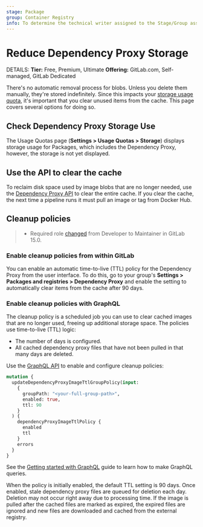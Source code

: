```yaml
---
stage: Package
group: Container Registry
info: To determine the technical writer assigned to the Stage/Group associated with this page, see https://handbook.gitlab.com/handbook/product/ux/technical-writing/#assignments
---
```


# Reduce Dependency Proxy Storage

DETAILS:
**Tier:** Free, Premium, Ultimate
**Offering:** GitLab.com, Self-managed, GitLab Dedicated

There's no automatic removal process for blobs. Unless you delete them manually, they're stored
indefinitely. Since this impacts your
[storage usage quota](../../usage_quotas.md),
it's important that you clear unused items from the cache. This page covers several options for
doing so.

## Check Dependency Proxy Storage Use

The Usage Quotas page (**Settings > Usage Quotas > Storage**) displays storage usage for Packages, which includes the Dependency Proxy,
however, the storage is not yet displayed.

## Use the API to clear the cache

To reclaim disk space used by image blobs that are no longer needed, use the
[Dependency Proxy API](../../../api/dependency_proxy.md)
to clear the entire cache. If you clear the cache, the next time a pipeline runs it must pull an
image or tag from Docker Hub.

## Cleanup policies

> - Required role [changed](https://gitlab.com/gitlab-org/gitlab/-/issues/350682) from Developer to Maintainer in GitLab 15.0.

### Enable cleanup policies from within GitLab

You can enable an automatic time-to-live (TTL) policy for the Dependency Proxy from the user
interface. To do this, go to your group's **Settings > Packages and registries > Dependency Proxy**
and enable the setting to automatically clear items from the cache after 90 days.

### Enable cleanup policies with GraphQL

The cleanup policy is a scheduled job you can use to clear cached images that are no longer used,
freeing up additional storage space. The policies use time-to-live (TTL) logic:

- The number of days is configured.
- All cached dependency proxy files that have not been pulled in that many days are deleted.

Use the [GraphQL API](../../../api/graphql/reference/index.md#mutationupdatedependencyproxyimagettlgrouppolicy)
to enable and configure cleanup policies:

```graphql
mutation {
  updateDependencyProxyImageTtlGroupPolicy(input:
    {
      groupPath: "<your-full-group-path>",
      enabled: true,
      ttl: 90
    }
  ) {
    dependencyProxyImageTtlPolicy {
      enabled
      ttl
    }
    errors
  }
}
```

See the [Getting started with GraphQL](../../../api/graphql/getting_started.md)
guide to learn how to make GraphQL queries.

When the policy is initially enabled, the default TTL setting is 90 days. Once enabled, stale
dependency proxy files are queued for deletion each day. Deletion may not occur right away due to
processing time. If the image is pulled after the cached files are marked as expired, the expired
files are ignored and new files are downloaded and cached from the external registry.
